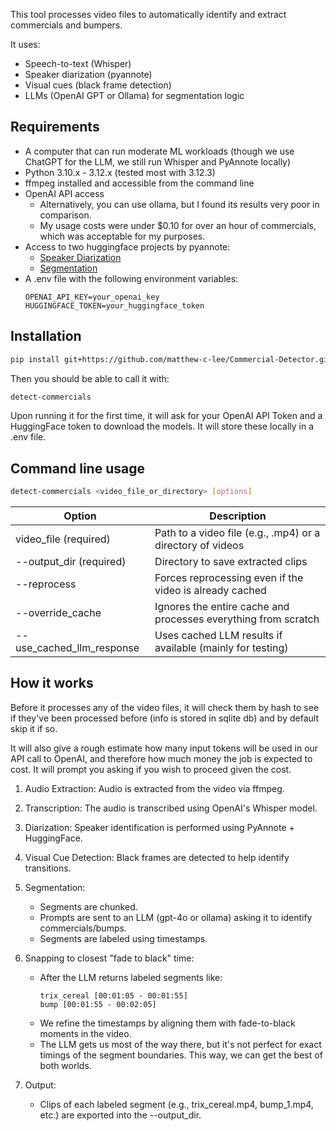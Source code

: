 This tool processes video files to automatically identify and extract commercials and bumpers.

It uses:
- Speech-to-text (Whisper)
- Speaker diarization (pyannote)
- Visual cues (black frame detection)
- LLMs (OpenAI GPT or Ollama) for segmentation logic

## Requirements
- A computer that can run moderate ML workloads (though we use ChatGPT for the LLM, we still run Whisper and PyAnnote locally)
- Python 3.10.x - 3.12.x (tested most with 3.12.3)
- ffmpeg installed and accessible from the command line
- OpenAI API access
    - Alternatively, you can use ollama, but I found its results very poor in comparison.
    - My usage costs were under $0.10 for over an hour of commercials, which was acceptable for my purposes.
- Access to two huggingface projects by pyannote:
    - [Speaker Diarization](https://huggingface.co/pyannote/speaker-diarization-3.1)
    - [Segmentation](https://huggingface.co/pyannote/segmentation-3.0)
- A .env file with the following environment variables:
    ```env
    OPENAI_API_KEY=your_openai_key
    HUGGINGFACE_TOKEN=your_huggingface_token
    ```

## Installation

```sh
pip install git+https://github.com/matthew-c-lee/Commercial-Detector.git
```

Then you should be able to call it with:

```sh
detect-commercials
```

Upon running it for the first time, it will ask for your OpenAI API Token and a HuggingFace token to download the models. It will store these locally in a .env file.

## Command line usage
```sh
detect-commercials <video_file_or_directory> [options]
```

| Option | Description |
|-|-|
| video_file (required) | Path to a video file (e.g., .mp4) or a directory of videos |
| --output_dir (required) | Directory to save extracted clips |
| --reprocess | Forces reprocessing even if the video is already cached |
| --override_cache | Ignores the entire cache and processes everything from scratch |
| --use_cached_llm_response	| Uses cached LLM results if available (mainly for testing) |

## How it works

Before it processes any of the video files, it will check them by hash to see if they've been processed before (info is stored in sqlite db) and by default skip it if so.

It will also give a rough estimate how many input tokens will be used in our API call to OpenAI, and therefore how much money the job is expected to cost. It will prompt you asking if you wish to proceed given the cost.

1. Audio Extraction: Audio is extracted from the video via ffmpeg.
2. Transcription: The audio is transcribed using OpenAI's Whisper model.
3. Diarization: Speaker identification is performed using PyAnnote + HuggingFace.
4. Visual Cue Detection: Black frames are detected to help identify transitions.
5. Segmentation:
    - Segments are chunked.
    - Prompts are sent to an LLM (gpt-4o or ollama) asking it to identify commercials/bumps.
    - Segments are labeled using timestamps.
6. Snapping to closest "fade to black" time:
    - After the LLM returns labeled segments like:
        ```
        trix_cereal [00:01:05 - 00:01:55]
        bump [00:01:55 - 00:02:05]
        ```
    - We refine the timestamps by aligning them with fade-to-black moments in the video. 
    - The LLM gets us most of the way there, but it's not perfect for exact timings of the segment boundaries. This way, we can get the best of both worlds.

7. Output:
    - Clips of each labeled segment (e.g., trix_cereal.mp4, bump_1.mp4, etc.) are exported into the --output_dir.
